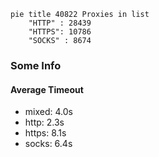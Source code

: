 
```mermaid
pie title 40822 Proxies in list
    "HTTP" : 28439
    "HTTPS": 10786
    "SOCKS" : 8674
```

### Some Info
#### Average Timeout

- mixed: 4.0s
- http: 2.3s
- https: 8.1s
- socks: 6.4s
